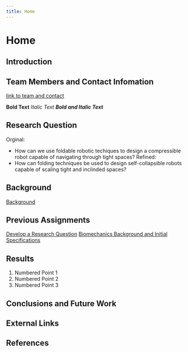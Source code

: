 ```yaml
---
title: Home
---
```


# Home

## Introduction

## Team Members and Contact Infomation

[link to team and contact](/teamcontact.md)

**Bold Text**
_Italic Text_
**_Bold and Italic Text_**

## Research Question
Orginal:
* How can we use foldable robotic techiques to design a compressible robot capable of navigating through tight spaces?
Refined:
* How can folding techniques be used to design self-collapsible robots capable of scaling tight and inclinded spaces?

## Background
[Background](/background.md)

## Previous Assignments

[Develop a Research Question](develop-a-research-question.md) 
[Biomechanics Background and Initial Specifications](biomechanics-background-and-initial-specifications.md)

## Results

1. Numbered Point 1
1. Numbered Point 2
1. Numbered Point 3

## Conclusions and Future Work

## External Links

## References


